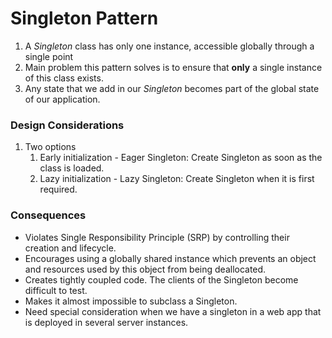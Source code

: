 # Singleton Pattern

1. A *Singleton* class has only one instance, accessible globally through a single point
1. Main problem this pattern solves is to ensure that **only** a single instance of this class exists.
1. Any state that we add in our *Singleton* becomes part of the global state of our application.

### Design Considerations

1. Two options
    1. Early initialization  - Eager Singleton: Create Singleton as soon as the class is loaded.
    1. Lazy initialization - Lazy Singleton: Create Singleton when it is first required.

### Consequences

* Violates Single Responsibility Principle (SRP) by controlling their creation and lifecycle.
* Encourages using a globally shared instance which prevents an object and resources used by this object from being deallocated.
* Creates tightly coupled code. The clients of the Singleton become difficult to test.
* Makes it almost impossible to subclass a Singleton.
* Need special consideration when we have a singleton in a web app that is deployed in several server instances.
